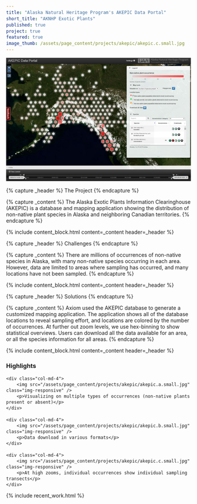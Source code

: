 ```yaml
---
title: "Alaska Natural Heritage Program's AKEPIC Data Portal"
short_title: "AKNHP Exotic Plants"
published: true
project: true
featured: true
image_thumb: /assets/page_content/projects/akepic/akepic.c.small.jpg
---
```


<img src="/assets/page_content/projects/akepic/screenshot.med.jpg" class="pull-right" />

{% capture _header %}
The Project
{% endcapture %}

{% capture _content %}
The Alaska Exotic Plants Information Clearinghouse (AKEPIC) is a database and mapping application showing the distribution of non-native plant species in Alaska and neighboring Canadian territories.
{% endcapture %}

{% include content_block.html content=_content header=_header %}


{% capture _header %}
Challenges
{% endcapture %}

{% capture _content %}
There are millions of occurrences of non-native species in Alaska, with many non-native species occurring in each area. However, data are limited to areas where sampling has occurred, and many locations have not been sampled.
{% endcapture %}

{% include content_block.html content=_content header=_header %}


{% capture _header %}
Solutions
{% endcapture %}


{% capture _content %}
Axiom used the AKEPIC database to generate a customized mapping application. The application shows all of the database locations to reveal sampling effort, and locations are colored by the number of occurrences. At further out zoom levels, we use hex-binning to show statistical overviews. Users can download all the data available for an area, or all the species information for all areas.
{% endcapture %}

{% include content_block.html content=_content header=_header %}


<h3>Highlights</h3>

<div class="row">


	<div class="col-md-4">
		<img src="/assets/page_content/projects/akepic/akepic.a.small.jpg" class="img-responsive" />
		<p>Visualizing on multiple types of occurrences (non-native plants present or absent)</p>
	</div>

	<div class="col-md-4">
		<img src="/assets/page_content/projects/akepic/akepic.b.small.jpg" class="img-responsive" />
		<p>Data download in various formats</p>
	</div>

	<div class="col-md-4">
		<img src="/assets/page_content/projects/akepic/akepic.c.small.jpg" class="img-responsive" />
		<p>At high zooms, individual occurrences show individual sampling transects</p>
	</div>


</div>

{% include recent_work.html %}

<!-- 
{% capture _header %}
Highlights
{% endcapture %}
{% include content_block.html content=_content header=_header %}

{% capture _content %}
<ul>
<li>Visualizing on multiple types of occurrences (non-native plants present or absent)</li>
<li>Data download in various formats</li>
<li>At high zooms, individual occurrences show individual sampling transects</li>
</ul>
{% endcapture %}

{% include content_block.html content=_content header=_header %}
 -->